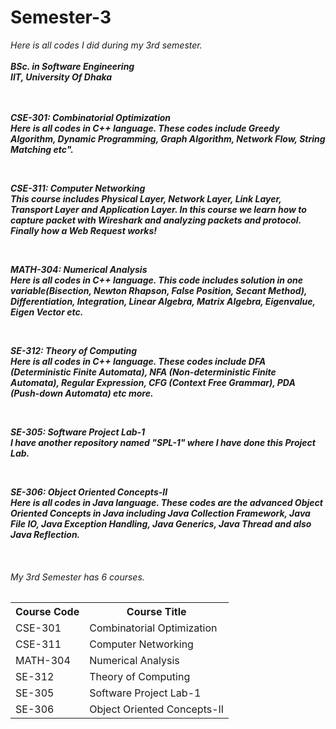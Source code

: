 # Semester-3
<i>Here is all codes I did during my 3rd semester.<i><br><br>
<b>BSc. in Software Engineering</b><br>
<b>IIT, University Of Dhaka<b>
<br>
<br>
<br>

<p>
  <b>CSE-301: Combinatorial Optimization </b><br>
  Here is all codes in C++ language. These codes include Greedy Algorithm, Dynamic Programming, Graph Algorithm, Network Flow, String Matching etc".
</p>  

<br>
<p>
  <b>CSE-311: Computer Networking </b><br>
  This course includes Physical Layer, Network Layer, Link Layer, Transport Layer and Application Layer. In this course we learn how to capture packet with Wireshark and analyzing packets and protocol. Finally  how a Web Request works!
</p>  

<br>

<p>
  <b>MATH-304: Numerical Analysis </b><br>
  Here is all codes in C++ language. This code includes solution in one variable(Bisection, Newton Rhapson, False Position, Secant Method), Differentiation, Integration, Linear Algebra, Matrix Algebra, Eigenvalue, Eigen Vector etc. 
</p>

<br> 

<p>
  <b>SE-312: Theory of Computing </b><br>
  Here is all codes in C++ language. These codes include DFA (Deterministic Finite Automata), NFA (Non-deterministic Finite Automata), Regular Expression, CFG (Context Free Grammar), PDA (Push-down Automata) etc more.
</p>  

<br> 

<p>
  <b>SE-305: Software Project Lab-1 </b><br>
  I have another repository named "SPL-1" where I have done this Project Lab. 
</p>  

<br>

<p>
  <b>SE-306: Object Oriented Concepts-II </b><br>
  Here is all codes in Java language. These codes are the advanced Object Oriented Concepts in Java including Java Collection Framework, Java File IO, Java Exception Handling, Java Generics, Java Thread and also Java Reflection.
</p>  

<br>

<p>
<h6>My 3rd Semester has 6 courses.</h6>
<table>
  <tr>
    <th>Course Code</th>
    <th>Course Title</th>
  </tr>
  <tr>
    <td>CSE-301</td>
    <td>Combinatorial Optimization</td>
  </tr>
  <tr>
    <td>CSE-311</td>
    <td>Computer Networking </td>
  </tr>
  <tr>
    <td>MATH-304</td>
    <td>Numerical Analysis</td>
  </tr>
  <tr>
    <td>SE-312</td>
    <td>Theory of Computing</td>
  </tr>
  <tr>
    <td>SE-305</td>
    <td>Software Project Lab-1</td>
  </tr>
  <tr>
    <td>SE-306</td>
    <td>Object Oriented Concepts-II</td>
  </tr>
</table>
  
</p>
